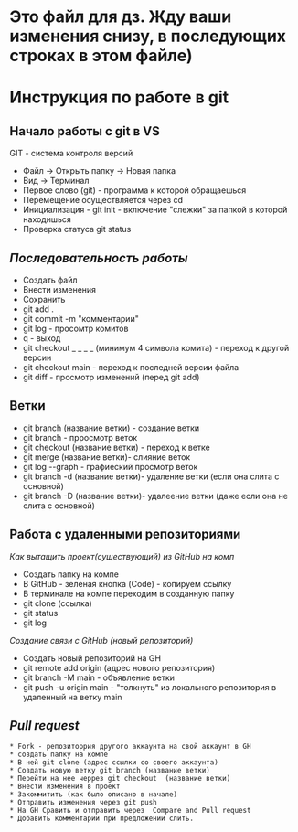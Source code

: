 # Это файл для дз. Жду ваши изменения снизу, в последующих строках в этом файле)


# Инструкция по работе в git
## Начало работы c git в VS
GIT - система контроля версий
* Файл -> Открыть папку -> Новая папка
* Вид -> Терминал
* Первое слово (git) - программа к которой обращаешься
* Перемещение осуществляется через cd
* Инициализация - git init -  включение "слежки" за папкой в которой находишься
* Проверка статуса  git status
## *Последовательность работы*
* Создать файл
* Внести изменения
* Сохранить
* git add .
* git commit -m "комментарии"
* git log - просомтр комитов
* q - выход 
* git checkout _ _ _ _ (минимум 4 символа комита) - переход к другой версии
* git checkout main - переход к последней версии файла
* git diff - просмотр изменений (перед git add)

## Ветки
* git branch (название ветки) -  создание ветки
* git branch - прросмотр веток
* git checkout (название ветки) - переход к ветке
* git merge (название ветки)- слияние веток
* git log --graph - графиеский просмотр веток
* git branch -d (название ветки)- удаление ветки (если она слита с основной)
* git branch -D (название ветки)- удалеение ветки (даже если она не слита с основной)

## Работа с удаленными репозиториями
*Как вытащить проект(существующий) из GitHub на комп*
* Создать папку на компе
* В GitHub - зеленая кнопка (Code) - копируем ссылку
* В терминале на компе переходим в созданную папку 
* git clone (ссылка)
* git status
* git log

*Создание связи с GitHub (новый репозиторий)*
* Создать новый репозиторий на GH  
* git remote add origin (адрес нового репозитория)
* git branch -M main  - объявление ветки
* git push -u origin main - "толкнуть" из локального репозитория в удаленный на ветку main

## *Pull request*
    * Fork - репозиторрия другого аккаунта на свой аккаунт в GH
    * создать папку на компе
    * В ней git clone (адрес ссылки со своего аккаунта)
    * Создать новую ветку git branch (название ветки)
    * Перейти на нее черрез git checkout  (название ветки)
    * Внести изменения в проект
    * Закоммитить (как было описано в начале) 
    * Отправить изменения через git push
    * На GH Сравить и отправить через  Compare and Pull request
    * Добавить комментарии при предложении слить.